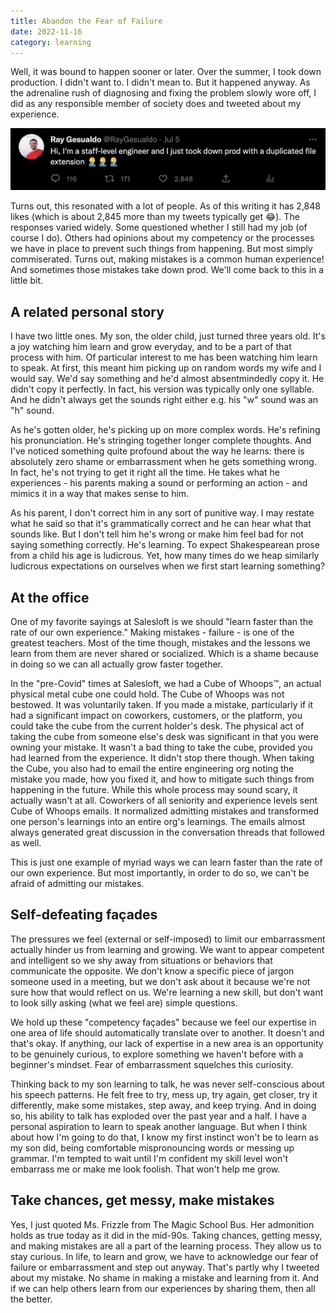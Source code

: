 ```yaml
---
title: Abandon the Fear of Failure
date: 2022-11-16
category: learning
---
```


Well, it was bound to happen sooner or later. Over the summer, I took down production. I didn't want to. I didn't mean to. But it happened anyway. As the adrenaline rush of diagnosing and fixing the problem slowly wore off, I did as any responsible member of society does and tweeted about my experience.

![Tweet reading "Hi, I'm a staff-level engineer and I just took down prod with a duplicated file extension 🤦‍♂️🤦‍♂️🤦‍♂️"](../../assets/took-down-production-tweet.png 'Oops')<!--rehype:style=width:500px;-->

Turns out, this resonated with a lot of people. As of this writing it has 2,848 likes (which is about 2,845 more than my tweets typically get 😂). The responses varied widely. Some questioned whether I still had my job (of course I do). Others had opinions about my competency or the processes we have in place to prevent such things from happening. But most simply commiserated. Turns out, making mistakes is a common human experience! And sometimes those mistakes take down prod. We'll come back to this in a little bit.

## A related personal story

I have two little ones. My son, the older child, just turned three years old. It's a joy watching him learn and grow everyday, and to be a part of that process with him. Of particular interest to me has been watching him learn to speak. At first, this meant him picking up on random words my wife and I would say. We'd say something and he'd almost absentmindedly copy it. He didn't copy it perfectly. In fact, his version was typically only one syllable. And he didn't always get the sounds right either e.g. his "w" sound was an "h" sound.

As he's gotten older, he's picking up on more complex words. He's refining his pronunciation. He's stringing together longer complete thoughts. And I've noticed something quite profound about the way he learns: there is absolutely zero shame or embarrassment when he gets something wrong. In fact, he's not trying to get it right all the time. He takes what he experiences - his parents making a sound or performing an action - and mimics it in a way that makes sense to him.

As his parent, I don't correct him in any sort of punitive way. I may restate what he said so that it's grammatically correct and he can hear what that sounds like. But I don't tell him he's wrong or make him feel bad for not saying something correctly. He's learning. To expect Shakespearean prose from a child his age is ludicrous. Yet, how many times do we heap similarly ludicrous expectations on ourselves when we first start learning something?

## At the office

One of my favorite sayings at Salesloft is we should "learn faster than the rate of our own experience." Making mistakes - failure - is one of the greatest teachers. Most of the time though, mistakes and the lessons we learn from them are never shared or socialized. Which is a shame because in doing so we can all actually grow faster together.

In the "pre-Covid" times at Salesloft, we had a Cube of Whoops™, an actual physical metal cube one could hold. The Cube of Whoops was not bestowed. It was voluntarily taken. If you made a mistake, particularly if it had a significant impact on coworkers, customers, or the platform, you could take the cube from the current holder's desk. The physical act of taking the cube from someone else's desk was significant in that you were owning your mistake. It wasn't a bad thing to take the cube, provided you had learned from the experience. It didn't stop there though. When taking the Cube, you also had to email the entire engineering org noting the mistake you made, how you fixed it, and how to mitigate such things from happening in the future. While this whole process may sound scary, it actually wasn't at all. Coworkers of all seniority and experience levels sent Cube of Whoops emails. It normalized admitting mistakes and transformed one person's learnings into an entire org's learnings. The emails almost always generated great discussion in the conversation threads that followed as well.

This is just one example of myriad ways we can learn faster than the rate of our own experience. But most importantly, in order to do so, we can't be afraid of admitting our mistakes.

## Self-defeating façades

The pressures we feel (external or self-imposed) to limit our embarrassment actually hinder us from learning and growing. We want to appear competent and intelligent so we shy away from situations or behaviors that communicate the opposite. We don't know a specific piece of jargon someone used in a meeting, but we don't ask about it because we're not sure how that would reflect on us. We're learning a new skill, but don't want to look silly asking (what we feel are) simple questions.

We hold up these "competency façades" because we feel our expertise in one area of life should automatically translate over to another. It doesn't and that's okay. If anything, our lack of expertise in a new area is an opportunity to be genuinely curious, to explore something we haven't before with a beginner's mindset. Fear of embarrassment squelches this curiosity.

Thinking back to my son learning to talk, he was never self-conscious about his speech patterns. He felt free to try, mess up, try again, get closer, try it differently, make some mistakes, step away, and keep trying. And in doing so, his ability to talk has exploded over the past year and a half. I have a personal aspiration to learn to speak another language. But when I think about how I'm going to do that, I know my first instinct won't be to learn as my son did, being comfortable mispronouncing words or messing up grammar. I'm tempted to wait until I'm confident my skill level won't embarrass me or make me look foolish. That won't help me grow.

## Take chances, get messy, make mistakes

Yes, I just quoted Ms. Frizzle from The Magic School Bus. Her admonition holds as true today as it did in the mid-90s. Taking chances, getting messy, and making mistakes are all a part of the learning process. They allow us to stay curious. In life, to learn and grow, we have to acknowledge our fear of failure or embarrassment and step out anyway. That's partly why I tweeted about my mistake. No shame in making a mistake and learning from it. And if we can help others learn from our experiences by sharing them, then all the better.
